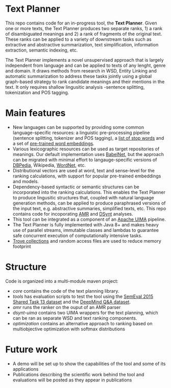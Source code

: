 # Text Planner #

This repo contains code for an in-progress tool, the **Text Planner**. Given one or more texts, the Text Planner produces two separate ranks, 1) a rank of disambiguated meanings and 2) a rank of fragments of the original text. These ranks can be applied to a variety of downstream tasks such as extractive and abstractive summarization, text simplification, information extraction, semantic indexing, etc.

The Text Planner implements a novel unsupervised approach that is largely independent from language and can be applied to texts of any lenght, genre and domain. It draws methods from research in WSD, Entity Linking and automatic summarization to address these tasks jointly using a global graph-based strategy to rank candidate meanings and their mentions in the text. It only requires shallow lingusitic analysis -sentence splitting, tokenization and POS tagging.

# Main features
* New languages can be supported by providing some common language-specific resources: a linguistic pre-processing pipeline (sentence splitting, tokenizer and POS tagging), a [list of stop words](https://github.com/stopwords-iso) and a set of [pre-trained word embeddings](https://fasttext.cc/docs/en/crawl-vectors.html). 
* Various lexicographic resources can be used as target repositories of meanings. Our default implementation uses [BabelNet](https://babelnet.org/), but the approach can be migrated with minimal effort to langauge-specific versions of [DBPedia](https://wiki.dbpedia.org/), Wikipedia, [WordNet](https://wordnet.princeton.edu/), etc.
* Distributional vectors are used at word, text and sense-level for the ranking calculations, with support for popular pre-trained embeddings and models. 
* Dependency-based syntactic or semantic structures can be incorporated into the ranking calculations. This enables the Text Planner to produce lingusitic structures that, coupled with natural language generation methods, can be applied to produce paraphrased versions of the input text, e.g. abstractive summaries, simplified texts, etc. This repo contains code for incoporating [AMR](https://amr.isi.edu/) and [DSynt](https://www.cambridge.org/core/journals/natural-language-engineering/article/datadriven-deepsyntactic-dependency-parsing/BC72079B9AC388F47729C2E1664D19B1/core-reader) analyses.
* This tool can be integrated as a component of an [Apache UIMA](https://uima.apache.org/) pipeline.
* The Text Planner is fully implemented with Java 8+ and makes heavy use of parallel streams, immutable classes and lambdas to guarantee safe concurrent execution of computationally intensive tasks.
* [Trove collections](http://java-performance.info/primitive-types-collections-trove-library/) and random access files are used to reduce memory footprint

# Structure
Code is organized into a multi-module maven project: 
* *core* contains the code of the text planning library. 
* *tools* has evaluation scripts to test the tool using the [SemEval 2015 Shared Task 13 dataset](http://alt.qcri.org/semeval2015/task13/) and the [DeepMind Q&A dataset](https://cs.nyu.edu/~kcho/DMQA/). 
* *amr* runs the ranker on the ouput of an AMR parser
* *dsynt-uima* contains two UIMA wrappers for the text planning, which can be ran as separate WSD and text ranking components.
* *optimization* contains an alternative approach to ranking based on multiobjective optimization with softmax distributions

# Future work
* A demo will be set up to show the capabilities of the tool and some of its applications
* Publications describing the scientific work behind the tool and evaluations will be posted as they appear in publications 

